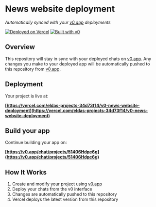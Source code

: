 # News website deployment

*Automatically synced with your [v0.app](https://v0.app) deployments*

[![Deployed on Vercel](https://img.shields.io/badge/Deployed%20on-Vercel-black?style=for-the-badge&logo=vercel)](https://vercel.com/eldas-projects-34d73f14/v0-news-website-deployment)
[![Built with v0](https://img.shields.io/badge/Built%20with-v0.app-black?style=for-the-badge)](https://v0.app/chat/projects/51406Hdpc6g)

## Overview

This repository will stay in sync with your deployed chats on [v0.app](https://v0.app).
Any changes you make to your deployed app will be automatically pushed to this repository from [v0.app](https://v0.app).

## Deployment

Your project is live at:

**[https://vercel.com/eldas-projects-34d73f14/v0-news-website-deployment](https://vercel.com/eldas-projects-34d73f14/v0-news-website-deployment)**

## Build your app

Continue building your app on:

**[https://v0.app/chat/projects/51406Hdpc6g](https://v0.app/chat/projects/51406Hdpc6g)**

## How It Works

1. Create and modify your project using [v0.app](https://v0.app)
2. Deploy your chats from the v0 interface
3. Changes are automatically pushed to this repository
4. Vercel deploys the latest version from this repository